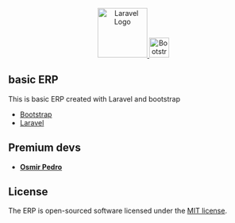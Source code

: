 <p align="center">
    <a href="https://laravel.com" target="_blank">
        <img src="https://raw.githubusercontent.com/laravel/art/master/logo-lockup/5%20SVG/2%20CMYK/1%20Full%20Color/laravel-logolockup-cmyk-red.svg" width="100" alt="Laravel Logo">
    </a>
    <a href="https://getbootstrap.com" target="_blank">
        <img src="https://logo.svgcdn.com/d/bootstrap-original-wordmark-8x.png" width="40" height="40" alt="Bootstrap Logo">
    </a> 
</p>

## basic ERP
This is basic ERP created with Laravel and bootstrap 

- [Bootstrap](https://getbootstrap.com)
- [Laravel](https://laravel.com)

## Premium devs

- **[Osmir Pedro](https://www.linkedin.com/in/osmir-pedro-89139b14b/)**

## License

The ERP is open-sourced software licensed under the [MIT license](https://opensource.org/licenses/MIT).
